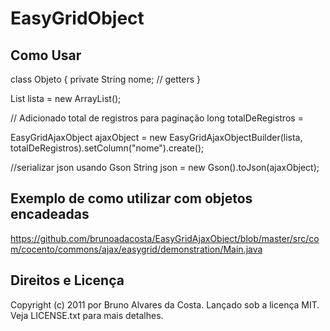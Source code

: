 EasyGridObject
==================

Como Usar
---------

class Objeto {
	private String nome;
	// getters
}

List<Objeto> lista = new ArrayList<Objeto>();

// Adicionado total de registros para paginação
long totalDeRegistros = 

EasyGridAjaxObject ajaxObject = new EasyGridAjaxObjectBuilder<Objeto>(lista, totalDeRegistros).setColumn("nome").create();

//serializar json usando Gson
String json = new Gson().toJson(ajaxObject);

Exemplo de como utilizar com objetos encadeadas
------------------------------------------------
https://github.com/brunoadacosta/EasyGridAjaxObject/blob/master/src/com/cocento/commons/ajax/easygrid/demonstration/Main.java


Direitos e Licença
------------------
Copyright (c) 2011 por Bruno Alvares da Costa. Lançado sob a licença MIT. Veja LICENSE.txt para mais detalhes.